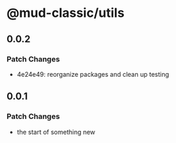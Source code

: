 # @mud-classic/utils

## 0.0.2

### Patch Changes

- 4e24e49: reorganize packages and clean up testing

## 0.0.1

### Patch Changes

- the start of something new
